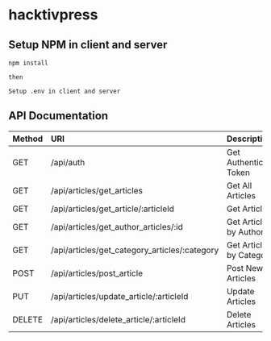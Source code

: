 # hacktivpress

## Setup NPM in client and server
```
npm install

then

Setup .env in client and server
```
## API Documentation
| Method | URI | Description
| :------------- | :------------- | :------------- |
| GET       | /api/auth       | Get Authentication Token |
| GET       | /api/articles/get_articles       | Get All Articles |
| GET       | /api/articles/get_article/:articleId       | Get Articles |
| GET       | /api/articles/get_author_articles/:id       | Get Articles by Author |
| GET       | /api/articles/get_category_articles/:category       | Get Articles by Category |
| POST       | /api/articles/post_article       | Post New Articles |
| PUT       | /api/articles/update_article/:articleId       | Update Articles |
| DELETE       | /api/articles/delete_article/:articleId       | Delete Articles |
